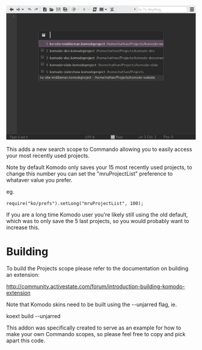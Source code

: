 ![Screenshot](https://github.com/Komodo/Projects-Scope/blob/master/screenshot.png)

This adds a new search scope to Commando allowing you to easily access your
most recently used projects.

Note by default Komodo only saves your 15 most recently used projects, to change
this number you can set the "mruProjectList" preference to whataver value you
prefer.

eg.

```
require("ko/prefs").setLong("mruProjectList", 100);
```

If you are a long time Komodo user you're likely still using the old default, which
was to only save the 5 last projects, so you would probably want to increase this.

Building
========

To build the Projects scope please refer to the documentation on building an extension:

http://community.activestate.com/forum/introduction-building-komodo-extension

Note that Komodo skins need to be built using the --unjarred flag, ie.

  koext build --unjarred
  
This addon was specifically created to serve as an example for how to make your
own Commando scopes, so please feel free to copy and pick apart this code.
